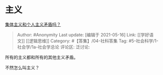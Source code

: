 # 主义
[集体主义和个人主义矛盾吗？](https://www.zhihu.com/question/30269737/answer/1029505382)

> Author: #Anonymity
> Last update: [编辑于 2021-05-16]
> Link: [[学好语文]] [[逻辑思维]]
> Category: #【答集】/04-社科答集
> Tag: #5-社会科学/1-社会学/1a-社会学总论 
> 评论区:
> 泛讨论:

所有的主义都和所有的其他主义矛盾。

不然怎么叫主义？
